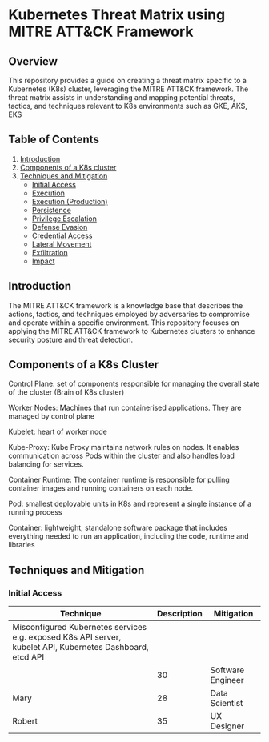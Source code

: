 # Kubernetes Threat Matrix using MITRE ATT&CK Framework

## Overview

This repository provides a guide on creating a threat matrix specific to a Kubernetes (K8s) cluster, leveraging the MITRE ATT&CK framework. The threat matrix assists in understanding and mapping potential threats, tactics, and techniques relevant to K8s environments such as GKE, AKS, EKS

## Table of Contents

1. [Introduction](#introduction)
2. [Components of a K8s cluster](#Components)
3. [Techniques and Mitigation](#techniques-and-mitigation)
    - [Initial Access](#initial-access)
    - [Execution](#execution)
    - [Execution (Production)](#execution-production)
    - [Persistence](#persistence)
    - [Privilege Escalation](#privilege-escalation)
    - [Defense Evasion](#defense-evasion)
    - [Credential Access](#credential-access)
    - [Lateral Movement](#lateral-movement)
    - [Exfiltration](#exfiltration)
    - [Impact](#impact)

## Introduction

The MITRE ATT&CK framework is a knowledge base that describes the actions, tactics, and techniques employed by adversaries to compromise and operate within a specific environment. This repository focuses on applying the MITRE ATT&CK framework to Kubernetes clusters to enhance security posture and threat detection.

## Components of a K8s Cluster

Control Plane: set of components responsible for managing the overall state of the cluster (Brain of K8s cluster)

Worker Nodes: Machines that run containerised applications. They are managed by control plane

Kubelet: heart of worker node

Kube-Proxy: Kube Proxy maintains network rules on nodes. It enables communication across Pods within the cluster and also handles load balancing for services.

Container Runtime: The container runtime is responsible for pulling container images and running containers on each node.

Pod: smallest deployable units in K8s and represent a single instance of a running process

Container: lightweight, standalone software package that includes everything needed to run an application, including the code, runtime and libraries


## Techniques and Mitigation

### Initial Access

| Technique       | Description | Mitigation      |
|-----------------|-------------|-----------------|
| Misconfigured Kubernetes services e.g. exposed K8s API server, kubelet API, Kubernetes Dashboard, etcd API
            | 30          | Software Engineer|
| Mary            | 28          | Data Scientist  |
| Robert          | 35          | UX Designer     |


